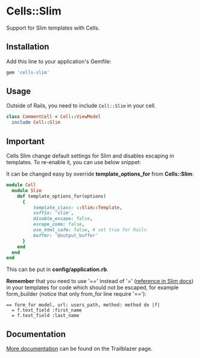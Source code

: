 # Cells::Slim

Support for Slim templates with Cells.

## Installation

Add this line to your application's Gemfile:

```ruby
gem 'cells-slim'
```

## Usage

Outside of Rails, you need to include `Cell::Slim` in your cell.

```ruby
class CommentCell < Cell::ViewModel
  include Cell::Slim
```

## Important

Cells Slim change default settings for Slim and disables escaping in templates.
To re-enable it, you can use below snippet:

It can be changed easy by override **template_options_for** from **Cells::Slim**:
```ruby
module Cell
  module Slim
    def template_options_for(options)
      {
          template_class: ::Slim::Template,
          suffix: 'slim',
          disable_escape: false,
          escape_code: false,
          use_html_safe: false, # set true for Rails
          buffer: '@output_buffer'
      }
    end
  end
end
```

This can be put in **config/application.rb**.

**Remember** that you need to use '==' instead of '=' ([reference in Slim docs](http://www.rubydoc.info/gems/slim/frames#Output_without_HTML_escaping___)) in your templates for code which should not be escaped, for example form_builder (notice that only from_for line require '=='):
```
== form_for model, url: users_path, method: method do |f|
  = f.text_field :first_name
  = f.text_field :last_name
```

## Documentation

[More documentation](http://trailblazerb.org/gems/cells/templates.html) can be found on the Trailblazer page.

